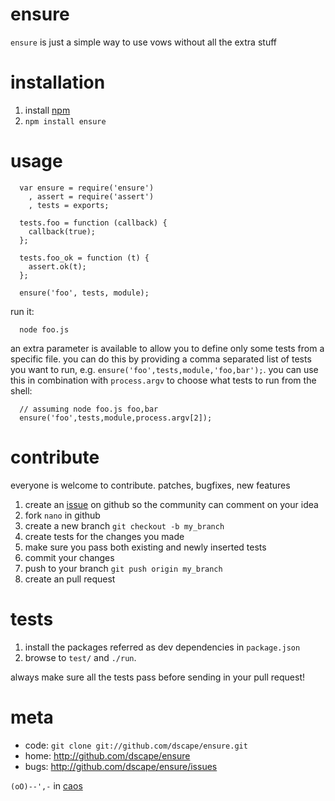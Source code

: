 # ensure

`ensure` is just a simple way to use vows without all the extra stuff

# installation

1. install [npm][1]
2. `npm install ensure`

# usage

      var ensure = require('ensure')
        , assert = require('assert')
        , tests = exports;
      
      tests.foo = function (callback) {
        callback(true);
      };
      
      tests.foo_ok = function (t) {
        assert.ok(t);
      };
      
      ensure('foo', tests, module);

run it:

      node foo.js

an extra parameter is available to allow you to define only some tests from a specific file. you can do this by providing a comma separated list of tests you want to run, e.g. `ensure('foo',tests,module,'foo,bar');`. you can use this in combination with `process.argv` to choose what tests to run from the shell:

      // assuming node foo.js foo,bar
      ensure('foo',tests,module,process.argv[2]);

# contribute

everyone is welcome to contribute. patches, bugfixes, new features

1. create an [issue][2] on github so the community can comment on your idea
2. fork `nano` in github
3. create a new branch `git checkout -b my_branch`
4. create tests for the changes you made
5. make sure you pass both existing and newly inserted tests
6. commit your changes
7. push to your branch `git push origin my_branch`
8. create an pull request

# tests

1. install the packages referred as dev dependencies in `package.json`
2. browse to `test/` and `./run`.

always make sure all the tests pass before sending in your pull request!

# meta

* code: `git clone git://github.com/dscape/ensure.git`
* home: <http://github.com/dscape/ensure>
* bugs: <http://github.com/dscape/ensure/issues>

`(oO)--',-` in [caos][3]

[1]: http://npmjs.org
[2]: http://github.com/dscape/ensure/issues
[3]: http://caos.di.uminho.pt/
